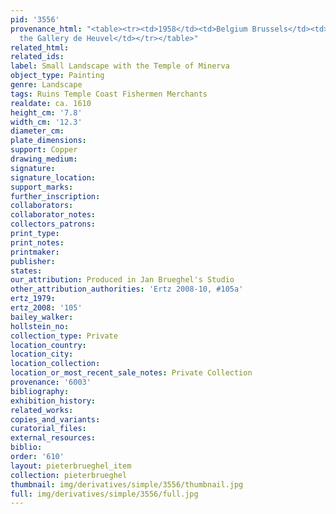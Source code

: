 ```yaml
---
pid: '3556'
provenance_html: "<table><tr><td>1958</td><td>Belgium Brussels</td><td>Acquired from
  the Gallery de Heuvel</td></tr></table>"
related_html: 
related_ids: 
label: Small Landscape with the Temple of Minerva
object_type: Painting
genre: Landscape
tags: Ruins Temple Coast Fishermen Merchants
realdate: ca. 1610
height_cm: '7.8'
width_cm: '12.3'
diameter_cm: 
plate_dimensions: 
support: Copper
drawing_medium: 
signature: 
signature_location: 
support_marks: 
further_inscription: 
collaborators: 
collaborator_notes: 
collectors_patrons: 
print_type: 
print_notes: 
printmaker: 
publisher: 
states: 
our_attribution: Produced in Jan Brueghel's Studio
other_attribution_authorities: 'Ertz 2008-10, #105a'
ertz_1979: 
ertz_2008: '105'
bailey_walker: 
hollstein_no: 
collection_type: Private
location_country: 
location_city: 
location_collection: 
location_or_most_recent_sale_notes: Private Collection
provenance: '6003'
bibliography: 
exhibition_history: 
related_works: 
copies_and_variants: 
curatorial_files: 
external_resources: 
biblio: 
order: '610'
layout: pieterbrueghel_item
collection: pieterbrueghel
thumbnail: img/derivatives/simple/3556/thumbnail.jpg
full: img/derivatives/simple/3556/full.jpg
---
```

